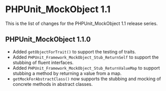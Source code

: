 PHPUnit_MockObject 1.1
======================

This is the list of changes for the PHPUnit_MockObject 1.1 release series.

PHPUnit_MockObject 1.1.0
------------------------

* Added `getObjectForTrait()` to support the testing of traits.
* Added `PHPUnit_Framework_MockObject_Stub_ReturnSelf` to support the stubbing of fluent interfaces.
* Added `PHPUnit_Framework_MockObject_Stub_ReturnValueMap` to support stubbing a method by returning a value from a map.
* `getMockForAbstractClass()` now supports the stubbing and mocking of concrete methods in abstract classes.
